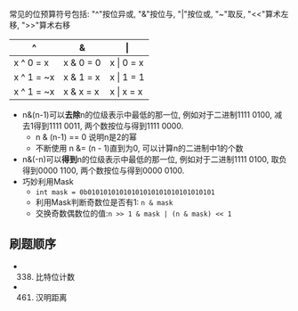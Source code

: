 常见的位预算符号包括: "^"按位异或, "&"按位与, "|"按位或, "~"取反, "<<"算术左移, ">>"算术右移

|     ^      |     &     |     \|     |
|    ----    |    ----   |    ----    |
| x ^ 0 = x  | x & 0 = 0 | x \| 0 = x |
| x ^ 1 = ~x | x & 1 = x | x \| 1 = 1 |
| x ^ 1 = ~x | x & x = x | x \| x = x |

- n&(n-1)可以**去除**n的位级表示中最低的那一位, 例如对于二进制1111 0100, 减去1得到1111 0011, 两个数按位与得到1111 0000.
  - n & (n-1) == 0 说明n是2的幂
  - 不断使用 n &= (n - 1)直到为0, 可以计算n的二进制中1的个数
- n&(-n)可以**得到**n的位级表示中最低的那一位, 例如对于二进制1111 0100, 取负得到0000 1100, 两个数按位与得到0000 0100.
- 巧妙利用Mask
  - ```int mask = 0b01010101010101010101010101010101```
  - 利用Mask判断奇数位是否有1: ```n & mask```
  - 交换奇数偶数位的值:```n >> 1 & mask | (n & mask) << 1```

## 刷题顺序
- 338. 比特位计数
- 461. 汉明距离